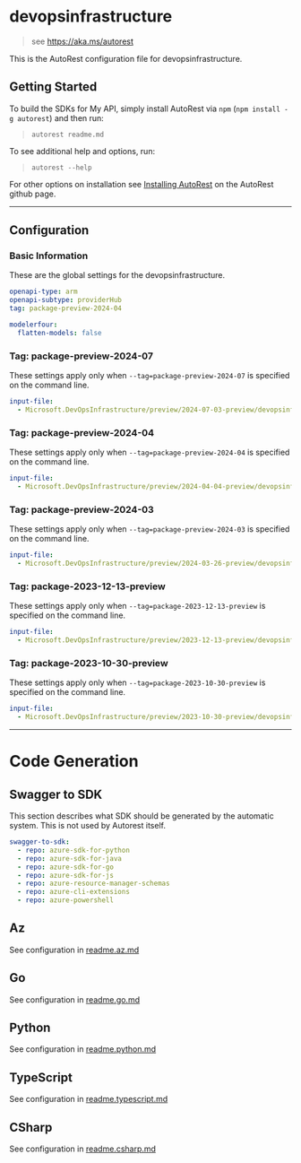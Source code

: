 # devopsinfrastructure

> see https://aka.ms/autorest

This is the AutoRest configuration file for devopsinfrastructure.

## Getting Started

To build the SDKs for My API, simply install AutoRest via `npm` (`npm install -g autorest`) and then run:

> `autorest readme.md`

To see additional help and options, run:

> `autorest --help`

For other options on installation see [Installing AutoRest](https://aka.ms/autorest/install) on the AutoRest github page.

---

## Configuration

### Basic Information

These are the global settings for the devopsinfrastructure.

``` yaml
openapi-type: arm
openapi-subtype: providerHub
tag: package-preview-2024-04
```

``` yaml
modelerfour:
  flatten-models: false
```

### Tag: package-preview-2024-07

These settings apply only when `--tag=package-preview-2024-07` is specified on the command line.

```yaml $(tag) == 'package-preview-2024-07'
input-file:
  - Microsoft.DevOpsInfrastructure/preview/2024-07-03-preview/devopsinfrastructure.json
```

### Tag: package-preview-2024-04

These settings apply only when `--tag=package-preview-2024-04` is specified on the command line.

```yaml $(tag) == 'package-preview-2024-04'
input-file:
  - Microsoft.DevOpsInfrastructure/preview/2024-04-04-preview/devopsinfrastructure.json
```

### Tag: package-preview-2024-03

These settings apply only when `--tag=package-preview-2024-03` is specified on the command line.

``` yaml $(tag) == 'package-preview-2024-03'
input-file:
  - Microsoft.DevOpsInfrastructure/preview/2024-03-26-preview/devopsinfrastructure.json
```

### Tag: package-2023-12-13-preview

These settings apply only when `--tag=package-2023-12-13-preview` is specified on the command line.

``` yaml $(tag) == 'package-2023-12-13-preview'
input-file:
  - Microsoft.DevOpsInfrastructure/preview/2023-12-13-preview/devopsinfrastructure.json
```

### Tag: package-2023-10-30-preview

These settings apply only when `--tag=package-2023-10-30-preview` is specified on the command line.

``` yaml $(tag) == 'package-2023-10-30-preview'
input-file:
  - Microsoft.DevOpsInfrastructure/preview/2023-10-30-preview/devopsinfrastructure.json
```

---

# Code Generation

## Swagger to SDK

This section describes what SDK should be generated by the automatic system.
This is not used by Autorest itself.

``` yaml $(swagger-to-sdk)
swagger-to-sdk:
  - repo: azure-sdk-for-python
  - repo: azure-sdk-for-java
  - repo: azure-sdk-for-go
  - repo: azure-sdk-for-js
  - repo: azure-resource-manager-schemas
  - repo: azure-cli-extensions
  - repo: azure-powershell
```

## Az

See configuration in [readme.az.md](./readme.az.md)

## Go

See configuration in [readme.go.md](./readme.go.md)

## Python

See configuration in [readme.python.md](./readme.python.md)

## TypeScript

See configuration in [readme.typescript.md](./readme.typescript.md)

## CSharp

See configuration in [readme.csharp.md](./readme.csharp.md)
